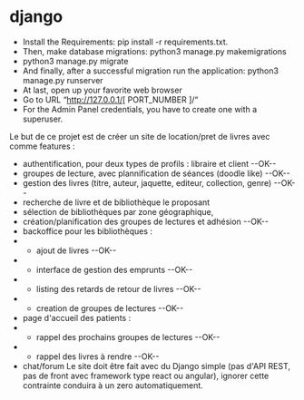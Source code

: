 # django

- Install the Requirements: pip install -r requirements.txt.
- Then, make database migrations: python3 manage.py makemigrations
- python3 manage.py migrate
- And finally, after a successful migration run the application: python3 manage.py runserver
- At last, open up your favorite web browser
- Go to URL “http://127.0.0.1/[ PORT_NUMBER ]/“
- For the Admin Panel credentials, you have to create one with a superuser. 

Le but de ce projet est de créer un site de location/pret de livres avec comme features :
- authentification, pour deux types de profils : libraire et client --OK--
- groupes de lecture, avec plannification de séances (doodle like) --OK--
- gestion des livres (titre, auteur, jaquette, editeur, collection, genre) --OK--
- recherche de livre et de bibliothèque le proposant
- sélection de bibliothèques par zone géographique,
- création/planification des groupes de lectures et adhésion --OK--
- backoffice pour les bibliothèques :
- - ajout de livres --OK--
- - interface de gestion des emprunts --OK--
- - listing des retards de retour de livres --OK--
- - creation de groupes de lectures --OK--
- page d'accueil des patients :
- - rappel des prochains groupes de lectures --OK--
- - rappel des livres à rendre --OK--
- chat/forum
Le site doit être fait avec du Django simple (pas d'API REST, pas de front avec framework type react ou
angular), ignorer cette contrainte conduira à un zero automatiquement.

